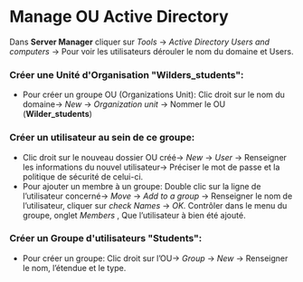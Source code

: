# Manage OU Active Directory

Dans **Server Manager** cliquer sur _Tools_ → _Active Directory Users and computers_ → Pour voir les utilisateurs dérouler le nom du domaine et Users.

### Créer une Unité d'Organisation "Wilders_students":
- Pour créer un groupe OU (Organizations Unit): Clic droit sur le nom du domaine→ _New_ → _Organization unit_ → Nommer le OU (**Wilder_students**)

### Créer un utilisateur au sein de ce groupe:
- Clic droit sur le nouveau dossier OU créé→ _New_ → _User_ → Renseigner les informations du nouvel utilisateur→ Préciser le mot de passe et la politique de sécurité de celui-ci.
- Pour ajouter un membre à un groupe: Double clic sur la ligne de l’utilisateur concerné→ _Move_ → _Add to a group_ → Renseigner le nom de l’utilisateur, cliquer sur _check Names_ → _OK._
Contrôler dans le menu du groupe, onglet _Members_ , Que l’utilisateur à bien été ajouté.

### Créer un Groupe d'utilisateurs "Students":
- Pour créer un groupe: Clic droit sur l’OU→ _Group_ → _New_ → Renseigner le nom, l’étendue et le type.   

